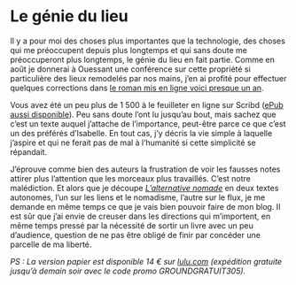 # Le génie du lieu

Il y a pour moi des choses plus importantes que la technologie, des choses qui me préoccupent depuis plus longtemps et qui sans doute me préoccuperont plus longtemps, le génie du lieu en fait partie. Comme en août je donnerai à Ouessant une conférence sur cette propriété si particulière des lieux remodelés par nos mains, j’en ai profité pour effectuer quelques corrections dans [le roman mis en ligne voici presque un an](https://tcrouzet.com/genius-locus/).<span id="more-17321"></span>

Vous avez été un peu plus de 1 500 à le feuilleter en ligne sur Scribd ([ePub aussi disponible](http://txt.tcrouzet.com/)). Peu sans doute l’ont lu jusqu’au bout, mais sachez que c’est un texte auquel j’attache de l’importance, peut-être parce ce que c’est un des préférés d’Isabelle. En tout cas, j’y décris la vie simple à laquelle j’aspire et qui ne ferait pas de mal à l’humanité si cette simplicité se répandait.

J’éprouve comme bien des auteurs la frustration de voir les fausses notes attirer plus l’attention que les morceaux plus travaillés. C’est notre malédiction. Et alors que je découpe [*L’alternative nomade*](https://tcrouzet.com/alternative-nomade/) en deux textes autonomes, l’un sur les liens et le nomadisme, l’autre sur le flux, je me demande en même temps ce que je vais bien pouvoir faire de mon blog. Il est sûr que j’ai envie de creuser dans les directions qui m’importent, en même temps pressé par la nécessité de sortir un livre avec un peu d’audience, question de ne pas être obligé de finir par concéder une parcelle de ma liberté.

*PS : La version papier est disponible 14 € sur [lulu.com](http://www.lulu.com/content/livre-%c3%a0-couverture-souple/genius-locus/7236797) (expédition gratuite jusqu’à demain soir avec le code promo GROUNDGRATUIT305).*